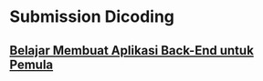 # Submission Dicoding
## [Belajar Membuat Aplikasi Back-End untuk Pemula](https://www.dicoding.com/academies/261/tutorials/14967)